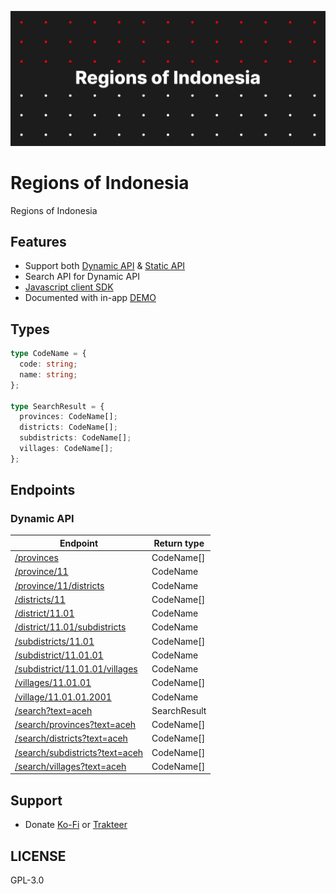 [![](./public/Cover.png)](https://regions-of-indonesia.netlify.app)

# Regions of Indonesia

Regions of Indonesia

## Features

- Support both [Dynamic API](https://github.com/regions-of-indonesia/api) & [Static API](https://github.com/regions-of-indonesia/static-api)
- Search API for Dynamic API
- [Javascript client SDK](https://github.com/regions-of-indonesia/client)
- Documented with in-app [DEMO](https://regions-of-indonesia.netlify.app)

## Types

```typescript
type CodeName = {
  code: string;
  name: string;
};

type SearchResult = {
  provinces: CodeName[];
  districts: CodeName[];
  subdistricts: CodeName[];
  villages: CodeName[];
};
```

## Endpoints

### Dynamic API

| Endpoint                                                                                                         | Return type  |
| ---------------------------------------------------------------------------------------------------------------- | ------------ |
| [/provinces](https://regions-of-indonesia-flamrdevs.koyeb.app/provinces)                                         | CodeName[]   |
| [/province/11](https://regions-of-indonesia-flamrdevs.koyeb.app/province/11)                                     | CodeName     |
| [/province/11/districts](https://regions-of-indonesia-flamrdevs.koyeb.app/province/11/districts)                 | CodeName     |
| [/districts/11](https://regions-of-indonesia-flamrdevs.koyeb.app/districts/11)                                   | CodeName[]   |
| [/district/11.01](https://regions-of-indonesia-flamrdevs.koyeb.app/district/11.01)                               | CodeName     |
| [/district/11.01/subdistricts](https://regions-of-indonesia-flamrdevs.koyeb.app/district/11.01/subdistricts)     | CodeName     |
| [/subdistricts/11.01](https://regions-of-indonesia-flamrdevs.koyeb.app/subdistricts/11.01)                       | CodeName[]   |
| [/subdistrict/11.01.01](https://regions-of-indonesia-flamrdevs.koyeb.app/subdistrict/11.01.01)                   | CodeName     |
| [/subdistrict/11.01.01/villages](https://regions-of-indonesia-flamrdevs.koyeb.app/subdistrict/11.01.01/villages) | CodeName     |
| [/villages/11.01.01](https://regions-of-indonesia-flamrdevs.koyeb.app/villages/11.01.01)                         | CodeName[]   |
| [/village/11.01.01.2001](https://regions-of-indonesia-flamrdevs.koyeb.app/village/11.01.01.2001)                 | CodeName     |
| [/search?text=aceh](https://regions-of-indonesia-flamrdevs.koyeb.app/search?text=aceh)                           | SearchResult |
| [/search/provinces?text=aceh](https://regions-of-indonesia-flamrdevs.koyeb.app/search/provinces?text=aceh)       | CodeName[]   |
| [/search/districts?text=aceh](https://regions-of-indonesia-flamrdevs.koyeb.app/search/districts?text=aceh)       | CodeName[]   |
| [/search/subdistricts?text=aceh](https://regions-of-indonesia-flamrdevs.koyeb.app/search/subdistricts?text=aceh) | CodeName[]   |
| [/search/villages?text=aceh](https://regions-of-indonesia-flamrdevs.koyeb.app/search/villages?text=aceh)         | CodeName[]   |

## Support

- Donate [Ko-Fi](https://ko-fi.com/flamrdevs) or [Trakteer](https://trakteer.id/flamrdevs)

## LICENSE

GPL-3.0
